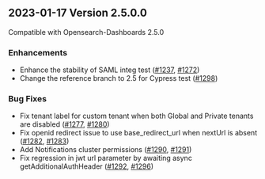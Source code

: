 ## 2023-01-17 Version 2.5.0.0

Compatible with Opensearch-Dashboards 2.5.0

### Enhancements
* Enhance the stability of SAML integ test ([#1237](https://github.com/opensearch-project/security-dashboards-plugin/pull/1237), [#1272](https://github.com/opensearch-project/security-dashboards-plugin/pull/1272))
* Change the reference branch to 2.5 for Cypress test ([#1298](https://github.com/opensearch-project/security-dashboards-plugin/pull/1298))

### Bug Fixes
* Fix tenant label for custom tenant when both Global and Private tenants are disabled ([#1277](https://github.com/opensearch-project/security-dashboards-plugin/pull/1277), [#1280](https://github.com/opensearch-project/security-dashboards-plugin/pull/1280))
* Fix openid redirect issue to use base_redirect_url when nextUrl is absent ([#1282](https://github.com/opensearch-project/security-dashboards-plugin/pull/1282), [#1283](https://github.com/opensearch-project/security-dashboards-plugin/pull/1283))
* Add Notifications cluster permissions ([#1290](https://github.com/opensearch-project/security-dashboards-plugin/pull/1290), [#1291](https://github.com/opensearch-project/security-dashboards-plugin/pull/1291))
* Fix regression in jwt url parameter by awaiting async getAdditionalAuthHeader ([#1292](https://github.com/opensearch-project/security-dashboards-plugin/pull/1292), [#1296](https://github.com/opensearch-project/security-dashboards-plugin/pull/1296))
